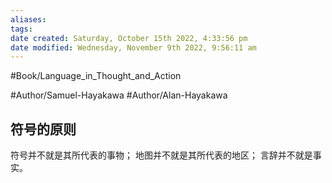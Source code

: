 ```yaml
---
aliases: 
tags: 
date created: Saturday, October 15th 2022, 4:33:56 pm
date modified: Wednesday, November 9th 2022, 9:56:11 am
---
```

#Book/Language_in_Thought_and_Action 

#Author/Samuel-Hayakawa 
#Author/Alan-Hayakawa 


## 符号的原则

符号并不就是其所代表的事物；
地图并不就是其所代表的地区；
言辞并不就是事实。
